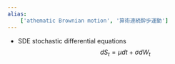 ```yaml
---
alias:
    ['athematic Brownian motion', '算術連続酔歩運動']
---
```

- SDE stochastic differential equations
    $$
    dS_t = \mu dt + \sigma dW_t
    $$